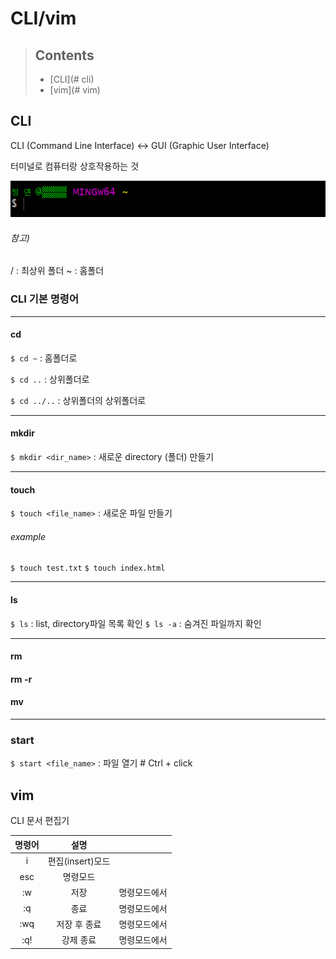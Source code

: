 # CLI/vim



> ## Contents
>
> - [CLI](# cli)
> - [vim](# vim)





## CLI

CLI (Command Line Interface) <-> GUI (Graphic User Interface)

터미널로 컴퓨터랑 상호작용하는 것

![image-20201229230635959](basic.assets/image-20201229230635959.png)

###### 참고)
/ : 최상위 폴더
~ : 홈폴더



### CLI 기본 명령어

---

#### cd
`$ cd ~` : 홈폴더로

`$ cd ..` : 상위폴더로

`$ cd ../..` : 상위폴더의 상위폴더로

---

#### mkdir
`$ mkdir <dir_name>` : 새로운 directory (폴더) 만들기

---

#### touch
`$ touch <file_name>` : 새로운 파일 만들기

###### example
`$ touch test.txt`
`$ touch index.html`

---

#### ls
`$ ls` : list, directory파일 목록 확인
`$ ls -a` : 숨겨진 파일까지 확인

---

#### rm

#### rm -r

#### mv

---

### start

`$ start <file_name>` : 파일 열기 # Ctrl + click



## vim

CLI 문서 편집기

| 명령어 | 설명 |  |
| :--------------: | :--------------: | :--------------: |
| i | 편집(insert)모드 |  |
| esc | 명령모드 |  |
|   :w   |       저장       | 명령모드에서 |
|   :q   |       종료       | 명령모드에서 |
|  :wq   |   저장 후 종료   | 명령모드에서 |
|  :q!   |    강제 종료     | 명령모드에서 |